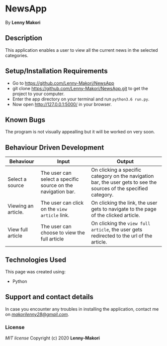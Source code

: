 # NewsApp

By **Lenny Makori**

## Description
This application enables a user to view all the current news in the selected categories.

## Setup/Installation Requirements
* Go to https://github.com/Lenny-Makori/NewsApp
* git clone https://github.com/Lenny-Makori/NewsApp.git to get the project to your computer.
* Enter the app directory on your terminal and run `python3.6 run.py`.
* Now open http://127.0.0.1:5000/ in your browser.
## Known Bugs
The program is not visually appealling but it will be worked on very soon.

## Behaviour Driven Development
| Behaviour  | Input | Output |
| ------------- | ------------- | ------------- |
| Select a source  | The user can select a specific source on the navigation bar. | On clicking a specific category on the navigation bar, the user gets to see the sources of the specified category. |
| Viewing an  article.  | The user can click on the `view article` link. | On clicking the link, the user gets to navigate to the page of the clicked article.  |
| View full article | The user can choose to view the full article | On clicking the `view full article`, the user gets redirected to the url of the article. |

## Technologies Used
This page was created using: 
* Python

## Support and contact details
In case you encounter any  troubles in installing the application, contact me on *makorilenny28@gmail.com*.


### License
*MIT license*
Copyright (c) 2020 **Lenny-Makori**